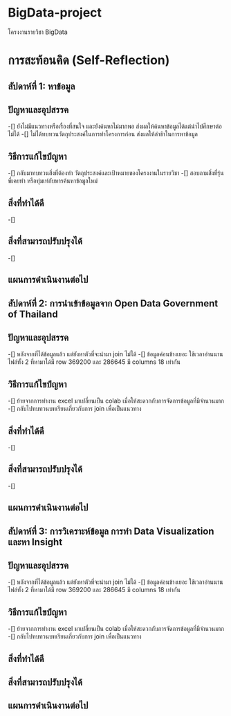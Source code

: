 # BigData-project
โครงงานรายวิชา BigData
# การสะท้อนคิด (Self-Reflection)

## สัปดาห์ที่ 1: หาข้อมูล

## ปัญหาและอุปสรรค
-[] ยังไม่มีแนวทางหรือเรื่องที่สนใจ และยังค้นหาไม่มากพอ ส่งผลให้ค้นหาข้อมูลได้แต่นำไปศึกษาต่อไม่ได้
-[] ไม่ได้ทบทวนวัตถุประสงค์ในการทำโครงการก่อน ส่งผลให้ล่าช้าในการหาข้อมูล

 ## วิธีการแก้ไขปํญหา
-[] กลับมาทบทวนสิ่งที่ต้องทำ วัตถุประสงค์และเป้าหมายของโครงงานในรายวิชา
-[] สอบถามสิ่งที่รุ่นพี่เคยทำ หรือทุ่มเท่กับหารค้นหาข้อมูลใหม่

## สิ่งที่ทำได้ดี
-[]
## สิ่งที่สามารถปรับปรุงได้
-[]

## แผนการดำเนินงานต่อไป

## สัปดาห์ที่ 2: การนำเข้าข้อมูลจาก Open Data Government of Thailand

## ปัญหาและอุปสรรค
-[] หลังจากที่ได้ข้อมูลแล้ว แต่ยังหาตัวที่จะนำมา join ไม่ได้
-[] ข้อมูลค่อนข้างเยอะ ใช้เวลาอ่านนาน ไฟล์ทั้ง 2 ที่หามาได้มี row 369200 และ 286645 มี columns 18 เท่ากัน

 ## วิธีการแก้ไขปํญหา
-[] ย้ายจากการทำงาน excel มาเปลี่ยนเป็น colab เมื่อให้สะดวกกับการจัดการข้อมูลที่มีจำนวนมาก
-[] กลับไปทบทวนบทเรียนเกี่ยวกับการ join เพื่อเป็นแนวทาง

## สิ่งที่ทำได้ดี
-[] 
## สิ่งที่สามารถปรับปรุงได้
-[]

## แผนการดำเนินงานต่อไป



 ## สัปดาห์ที่ 3: การวิเคราะห์ข้อมูล การทำ Data Visualization และหา Insight

## ปัญหาและอุปสรรค
-[] หลังจากที่ได้ข้อมูลแล้ว แต่ยังหาตัวที่จะนำมา join ไม่ได้
-[] ข้อมูลค่อนข้างเยอะ ใช้เวลาอ่านนาน ไฟล์ทั้ง 2 ที่หามาได้มี row 369200 และ 286645 มี columns 18 เท่ากัน

 ## วิธีการแก้ไขปํญหา
-[] ย้ายจากการทำงาน excel มาเปลี่ยนเป็น colab เมื่อให้สะดวกกับการจัดการข้อมูลที่มีจำนวนมาก
-[] กลับไปทบทวนบทเรียนเกี่ยวกับการ join เพื่อเป็นแนวทาง

## สิ่งที่ทำได้ดี

## สิ่งที่สามารถปรับปรุงได้

## แผนการดำเนินงานต่อไป



